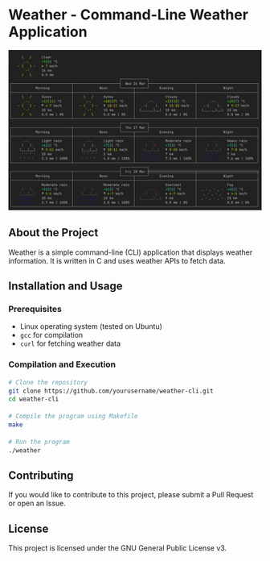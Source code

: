 # Weather - Command-Line Weather Application

![WeatherCLI](./image.png)

## About the Project
Weather is a simple command-line (CLI) application that displays weather information. It is written in C and uses weather APIs to fetch data.

## Installation and Usage

### Prerequisites
- Linux operating system (tested on Ubuntu)
- `gcc` for compilation
- `curl` for fetching weather data

### Compilation and Execution
```bash
# Clone the repository
git clone https://github.com/yourusername/weather-cli.git
cd weather-cli

# Compile the program using Makefile
make

# Run the program
./weather
```

## Contributing
If you would like to contribute to this project, please submit a Pull Request or open an Issue.

## License
This project is licensed under the GNU General Public License v3.